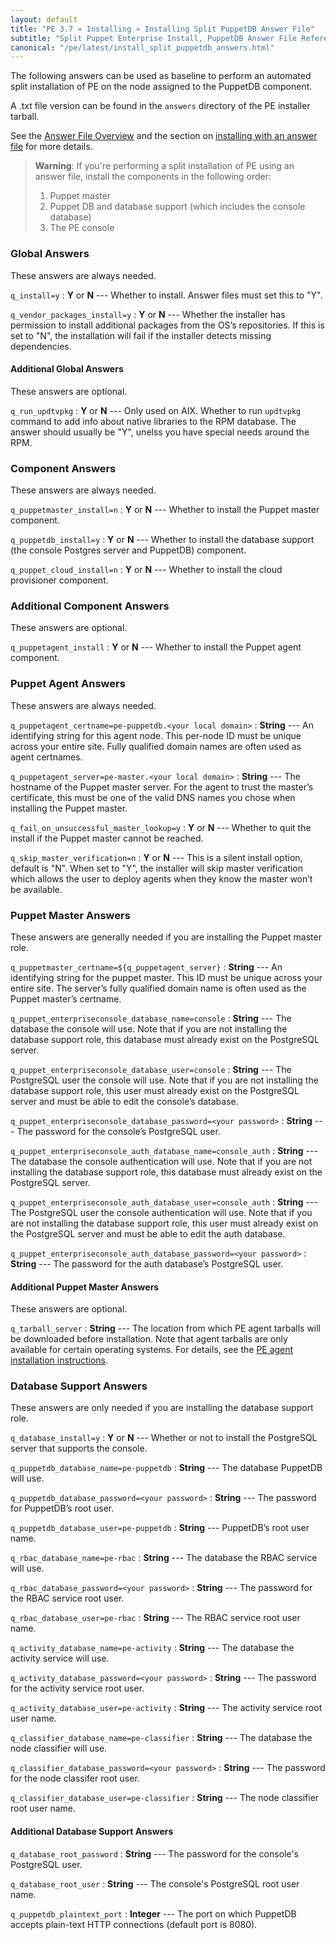 ```yaml
---
layout: default
title: "PE 3.7 » Installing » Installing Split PuppetDB Answer File"
subtitle: "Split Puppet Enterprise Install, PuppetDB Answer File Reference"
canonical: "/pe/latest/install_split_puppetdb_answers.html"
---
```


The following answers can be used as baseline to perform an automated split installation of PE on the node assigned to the PuppetDB component.

A .txt file version can be found in the `answers` directory of the PE installer tarball.

See the [Answer File Overview](./install_answer_file_reference.html) and the section on [installing with an answer file](./install_automated.html) for more details.

>**Warning**: If you're performing a split installation of PE using an answer file, install the components in the following order:
>
> 1. Puppet master
> 2. Puppet DB and database support (which includes the console database)
> 3. The PE console 

### Global Answers
These answers are always needed.

`q_install=y`
: **Y** or **N** --- Whether to install. Answer files must set this to "Y".

`q_vendor_packages_install=y`
: **Y** or **N** --- Whether the installer has permission to install additional packages from the OS’s repositories. If this is set to "N", the installation will fail if the installer detects missing dependencies.

#### Additional Global Answers

These answers are optional.

`q_run_updtvpkg`
: **Y** or **N** --- Only used on AIX. Whether to run `updtvpkg` command to add info about native libraries to the RPM database. The answer should usually be "Y", unelss you have special needs around the RPM.

### Component Answers
These answers are always needed.

`q_puppetmaster_install=n`
: **Y** or **N** --- Whether to install the Puppet master component.

`q_puppetdb_install=y`
: **Y** or **N** --- Whether to install the database support (the console Postgres server and PuppetDB) component.

`q_puppet_cloud_install=n`
: **Y** or **N** --- Whether to install the cloud provisioner component.

### Additional Component Answers

These answers are optional.

`q_puppetagent_install`
: **Y** or **N** --- Whether to install the Puppet agent component.

### Puppet Agent Answers
These answers are always needed.

`q_puppetagent_certname=pe-puppetdb.<your local domain>`
: **String** --- An identifying string for this agent node. This per-node ID must be unique across your entire site. Fully qualified domain names are often used as agent certnames.

`q_puppetagent_server=pe-master.<your local domain>`
: **String** --- The hostname of the Puppet master server. For the agent to trust the master’s certificate, this must be one of the valid DNS names you chose when installing the Puppet master.

`q_fail_on_unsuccessful_master_lookup=y`
: **Y** or **N** --- Whether to quit the install if the Puppet master cannot be reached.

`q_skip_master_verification=n`
: **Y** or **N** --- This is a silent install option, default is "N". When set to "Y", the installer will skip master verification which allows the user to deploy agents when they know the master won’t be available.

### Puppet Master Answers
These answers are generally needed if you are installing the Puppet master role.

`q_puppetmaster_certname=${q_puppetagent_server}`
: **String** --- An identifying string for the puppet master. This ID must be unique across your entire site. The server’s fully qualified domain name is often used as the Puppet master’s certname.

`q_puppet_enterpriseconsole_database_name=console`
: **String** --- The database the console will use. Note that if you are not installing the database support role, this database must already exist on the PostgreSQL server.

`q_puppet_enterpriseconsole_database_user=console`
: **String** --- The PostgreSQL user the console will use. Note that if you are not installing the database support role, this user must already exist on the PostgreSQL server and must be able to edit the console’s database.

`q_puppet_enterpriseconsole_database_password=<your password>`
: **String** --- The password for the console’s PostgreSQL user.

`q_puppet_enterpriseconsole_auth_database_name=console_auth`
: **String** --- The database the console authentication will use. Note that if you are not installing the database support role, this database must already exist on the PostgreSQL server.

`q_puppet_enterpriseconsole_auth_database_user=console_auth`
: **String** --- The PostgreSQL user the console authentication will use. Note that if you are not installing the database support role, this user must already exist on the PostgreSQL server and must be able to edit the auth database.

`q_puppet_enterpriseconsole_auth_database_password=<your password>`
: **String** --- The password for the auth database’s PostgreSQL user.

#### Additional Puppet Master Answers

These answers are optional.

`q_tarball_server`
: **String** --- The location from which PE agent tarballs will be downloaded before installation. Note that agent tarballs are only available for certain operating systems. For details, see the [PE agent installation instructions](./install_agents.html).

### Database Support Answers
These answers are only needed if you are installing the database support role.

`q_database_install=y`
: **Y** or **N** --- Whether or not to install the PostgreSQL server that supports the console.

`q_puppetdb_database_name=pe-puppetdb`
: **String** --- The database PuppetDB will use.

`q_puppetdb_database_password=<your password>`
: **String** --- The password for PuppetDB’s root user.

`q_puppetdb_database_user=pe-puppetdb`
: **String** --- PuppetDB’s root user name.

`q_rbac_database_name=pe-rbac`
: **String** --- The database the RBAC service will use.

`q_rbac_database_password=<your password>`
: **String** --- The password for the RBAC service root user.

`q_rbac_database_user=pe-rbac`
: **String** --- The RBAC service root user name.

`q_activity_database_name=pe-activity`
: **String** --- The database the activity service will use.

`q_activity_database_password=<your password>`
: **String** --- The password for the activity service root user.

`q_activity_database_user=pe-activity`
: **String** --- The activity service root user name.

`q_classifier_database_name=pe-classifier`
: **String** --- The database the node classifier will use.

`q_classifier_database_password=<your password>`
: **String** --- The password for the node classifer root user.

`q_classifier_database_user=pe-classifier`
: **String** --- The node classifier root user name.

#### Additional Database Support Answers

`q_database_root_password`
: **String** --- The password for the console's PostgreSQL user.

`q_database_root_user`
: **String** --- The console's PostgreSQL root user name.

`q_puppetdb_plaintext_port`
: **Integer** --- The port on which PuppetDB accepts plain-text HTTP connections (default port is 8080).

